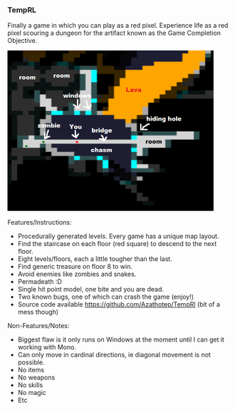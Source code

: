 ### TempRL

Finally a game in which you can play as a red pixel. Experience life as a red pixel scouring a dungeon for the artifact known as the Game Completion Objective.

![My image](https://github.com/Azathotep/TempRl/raw/master//Img/screenshotInstruct.png)

Features/Instructions:
- Procedurally generated levels. Every game has a unique map layout.
- Find the staircase on each floor (red square) to descend to the next floor.
- Eight levels/floors, each a little tougher than the last.
- Find generic treasure on floor 8 to win.
- Avoid enemies like zombies and snakes.
- Permadeath :D
- Single hit point model, one bite and you are dead.
- Two known bugs, one of which can crash the game (enjoy!)
- Source code available https://github.com/Azathotep/TempRl (bit of a mess though)

Non-Features/Notes:
- Biggest flaw is it only runs on Windows at the moment until I can get it working with Mono.
- Can only move in cardinal directions, ie diagonal movement is not possible.
- No items
- No weapons
- No skills
- No magic
- Etc
